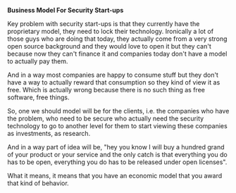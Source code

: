 **Business Model For Security Start-ups**

Key problem with security start-ups is that they currently have the proprietary model, they need to lock their technology. Ironically a lot of those guys who are doing that today, they actually come from a very strong open source background and they would love to open it but they can't because now they can't finance it and companies today don't have a model to actually pay them. 

And in a way most companies are happy to consume stuff but they don't have a way to actually reward that consumption so they kind of view it as free. Which is actually wrong because there is no such thing as free software, free things.

So, one we should model will be for the clients, i.e. the companies who have the problem, who need to be secure who actually need the security technology to go to another level for them to start viewing these companies as investments, as research.

And in a way part of idea will be, "hey you know I will buy a hundred grand of your product or your service and the only catch is that everything you do has to be open, everything you do has to be released under open licenses".

What it means, it means that you have an economic model that you award that kind of behavior.